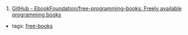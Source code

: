 1. [GitHub - EbookFoundation/free-programming-books: Freely available programming books](https://github.com/EbookFoundation/free-programming-books)
  * tags: [free-books](tags/free-books.md)
